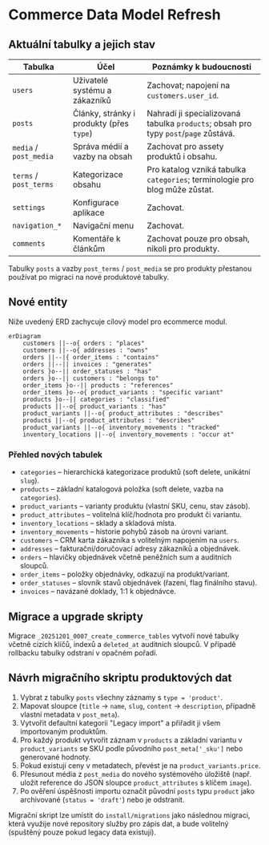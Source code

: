 # Commerce Data Model Refresh

## Aktuální tabulky a jejich stav

| Tabulka | Účel | Poznámky k budoucnosti |
|---------|------|------------------------|
| `users` | Uživatelé systému a zákazníků | Zachovat; napojení na `customers.user_id`. |
| `posts` | Články, stránky i produkty (přes `type`) | Nahradí ji specializovaná tabulka `products`; obsah pro typy `post`/`page` zůstává. |
| `media` / `post_media` | Správa médií a vazby na obsah | Zachovat pro assety produktů i obsahu. |
| `terms` / `post_terms` | Kategorizace obsahu | Pro katalog vzniká tabulka `categories`; terminologie pro blog může zůstat. |
| `settings` | Konfigurace aplikace | Zachovat. |
| `navigation_*` | Navigační menu | Zachovat. |
| `comments` | Komentáře k článkům | Zachovat pouze pro obsah, nikoli pro produkty. |

Tabulky `posts` a vazby `post_terms` / `post_media` se pro produkty přestanou používat po migraci na nové produktové tabulky.

## Nové entity

Níže uvedený ERD zachycuje cílový model pro ecommerce modul.

```mermaid
erDiagram
    customers ||--o{ orders : "places"
    customers ||--o{ addresses : "owns"
    orders ||--|{ order_items : "contains"
    orders ||--|| invoices : "generates"
    orders }o--|| order_statuses : "has"
    orders }o--|| customers : "belongs to"
    order_items }o--|| products : "references"
    order_items }o--o{ product_variants : "specific variant"
    products }o--|| categories : "classified"
    products ||--o{ product_variants : "has"
    product_variants ||--o{ product_attributes : "describes"
    products ||--o{ product_attributes : "describes"
    product_variants ||--o{ inventory_movements : "tracked"
    inventory_locations ||--o{ inventory_movements : "occur at"
```

### Přehled nových tabulek

- `categories` – hierarchická kategorizace produktů (soft delete, unikátní `slug`).
- `products` – základní katalogová položka (soft delete, vazba na `categories`).
- `product_variants` – varianty produktu (vlastní SKU, cenu, stav zásob).
- `product_attributes` – volitelná klíč/hodnota pro produkt či variantu.
- `inventory_locations` – sklady a skladová místa.
- `inventory_movements` – historie pohybů zásob na úrovni variant.
- `customers` – CRM karta zákazníka s volitelným napojením na `users`.
- `addresses` – fakturační/doručovací adresy zákazníků a objednávek.
- `orders` – hlavičky objednávek včetně peněžních sum a auditních sloupců.
- `order_items` – položky objednávky, odkazují na produkt/variant.
- `order_statuses` – slovník stavů objednávek (řazení, flag finálního stavu).
- `invoices` – navázané doklady, 1:1 k objednávce.

## Migrace a upgrade skripty

Migrace `_20251201_0007_create_commerce_tables` vytvoří nové tabulky včetně cizích klíčů, indexů a `deleted_at` auditních sloupců. V případě rollbacku tabulky odstraní v opačném pořadí.

## Návrh migračního skriptu produktových dat

1. Vybrat z tabulky `posts` všechny záznamy s `type = 'product'`.
2. Mapovat sloupce (`title` → `name`, `slug`, `content` → `description`, případně vlastní metadata v `post_meta`).
3. Vytvořit defaultní kategorii "Legacy import" a přiřadit ji všem importovaným produktům.
4. Pro každý produkt vytvořit záznam v `products` a základní variantu v `product_variants` se SKU podle původního `post_meta['_sku']` nebo generované hodnoty.
5. Pokud existují ceny v metadatech, převést je na `product_variants.price`.
6. Přesunout média z `post_media` do nového systémového úložiště (např. uložit reference do JSON sloupce `product_attributes` s klíčem `image`).
7. Po ověření úspěšnosti importu označit původní `posts` typu `product` jako archivované (`status = 'draft'`) nebo je odstranit.

Migrační skript lze umístit do `install/migrations` jako následnou migraci, která využije nové repository služby pro zápis dat, a bude volitelný (spuštěný pouze pokud legacy data existují).
